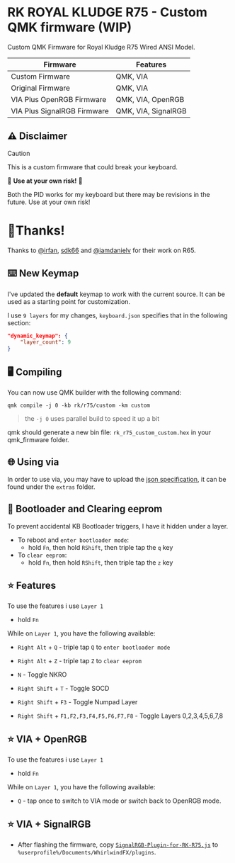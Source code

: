 # RK ROYAL KLUDGE R75 - Custom QMK firmware (WIP)
Custom QMK Firmware for Royal Kludge R75 Wired ANSI Model.

| Firmware        | Features              |
|---------------|-----------------------|
| Custom Firmware   | QMK, VIA      | 
| Original Firmware   | QMK, VIA      | 
| VIA Plus OpenRGB Firmware   | QMK, VIA, OpenRGB     | 
| VIA Plus SignalRGB Firmware   | QMK, VIA, SignalRGB     | 

## ⚠️ Disclaimer
> [!CAUTION]
> This is a custom firmware that could break your keyboard.
>
> 🛑 **Use at your own risk!** 🛑
>
> Both the PID works for my keyboard but there may be revisions in the future. Use at your own risk!

# 🥳Thanks!
Thanks to [@irfan](https://github.com/irfanjmdn/), [sdk66](https://github.com/sdk66/) and [@iamdanielv](https://github.com/iamdanielv) for their work on R65.

## ⌨️ New Keymap

I've updated the **default** keymap to work with the current source. It can be used as a starting point for customization.

I use `9 layers` for my changes, `keyboard.json` specifies that in the following section:

```json
"dynamic_keymap": {
    "layer_count": 9
}
```

## 🖥️ Compiling

You can now use QMK builder with the following command:

```shell
qmk compile -j 0 -kb rk/r75/custom -km custom
```

> the `-j 0` uses parallel build to speed it up a bit

qmk should generate a new bin file: `rk_r75_custom_custom.hex` in your qmk_firmware folder.

## 🌐 Using via

In order to use via, you may have to upload the [json specification](Custom%20VIA%20Layout.json), it can be found under the `extras` folder.

## 🥾 Bootloader and Clearing eeprom

To prevent accidental KB Bootloader triggers, I have it hidden under a layer.

- To reboot and `enter bootloader mode`:
  - hold `Fn`, then hold `RShift`, then triple tap the `q` key
- To `clear eeprom`:
  - hold `Fn`, then hold `RShift`, then triple tap the `z` key

## ⭐ Features

To use the features i use `Layer 1`
- hold `Fn`

While on `Layer 1`, you have the following available:

-  `Right Alt` + `Q` - triple tap `Q` to `enter bootloader mode`
- `Right Alt` + `Z` - triple tap `Z` to `clear eeprom`

- `N` - Toggle NKRO
- `Right Shift` + `T` - Toggle SOCD
- `Right Shift` + `F3` - Toggle Numpad Layer
- `Right Shift` + `F1,F2,F3,F4,F5,F6,F7,F8` - Toggle Layers 0,2,3,4,5,6,7,8

## ⭐ VIA + OpenRGB
To use the features i use `Layer 1`
- hold `Fn`

While on `Layer 1`, you have the following available:

-  `Q` - tap once to switch to VIA mode or switch back to OpenRGB mode.

## ⭐ VIA + SignalRGB

-  After flashing the firmware, copy [`SignalRGB-Plugin-for-RK-R75.js`](SignalRGB%20Plugin%20for%20RK%20R75.js) to `%userprofile%/Documents/WhirlwindFX/plugins`.

